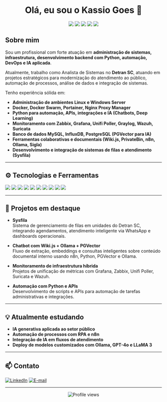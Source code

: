 <h1 align="center">Olá, eu sou o Kassio Goes 👋</h1>

<p align="center">
  <img src="https://img.shields.io/badge/SysAdmin-Linux-informational?style=flat&logo=linux&logoColor=white" />
  <img src="https://img.shields.io/badge/Developer-Python-blue?style=flat&logo=python&logoColor=white" />
  <img src="https://img.shields.io/badge/DevOps-Docker-informational?style=flat&logo=docker&logoColor=white" />
  <img src="https://img.shields.io/badge/Monitoring-Grafana-orange?style=flat&logo=grafana&logoColor=white" />
  <img src="https://img.shields.io/badge/Data-Analytics-lightgrey?style=flat&logo=mysql&logoColor=white" />
</p>

## Sobre mim

Sou um profissional com forte atuação em **administração de sistemas, infraestrutura, desenvolvimento backend com Python, automação, DevOps e IA aplicada**.

Atualmente, trabalho como Analista de Sistemas no **Detran SC**, atuando em projetos estratégicos para modernização do atendimento ao público, automação de processos, análise de dados e integração de sistemas.

Tenho experiência sólida em:

- **Administração de ambientes Linux e Windows Server**
- **Docker, Docker Swarm, Portainer, Nginx Proxy Manager**
- **Python para automação, APIs, integrações e IA (Chatbots, Deep Learning)**
- **Monitoramento com Zabbix, Grafana, Unifi Poller, Graylog, Wazuh, Suricata**
- **Banco de dados MySQL, InfluxDB, PostgreSQL (PGVector para IA)**
- **Ferramentas colaborativas e documentais (Wiki.js, PrivateBin, n8n, Ollama, Sigla)**
- **Desenvolvimento e integração de sistemas de filas e atendimento (Sysfila)**

---

## ⚙️ Tecnologias e Ferramentas

<p>
  <img src="https://img.shields.io/badge/Linux-Admin-informational?style=flat&logo=linux&logoColor=white" />
  <img src="https://img.shields.io/badge/Python-Automation-blue?style=flat&logo=python&logoColor=white" />
  <img src="https://img.shields.io/badge/Docker-Orchestration-informational?style=flat&logo=docker&logoColor=white" />
  <img src="https://img.shields.io/badge/Grafana-Dashboards-orange?style=flat&logo=grafana&logoColor=white" />
  <img src="https://img.shields.io/badge/MySQL-Data-blue?style=flat&logo=mysql&logoColor=white" />
  <img src="https://img.shields.io/badge/PostgreSQL-PGVector-blue?style=flat&logo=postgresql&logoColor=white" />
  <img src="https://img.shields.io/badge/Zabbix-Monitoring-critical?style=flat&logo=zabbix&logoColor=white" />
  <img src="https://img.shields.io/badge/Wiki.js-Documentation-brightgreen?style=flat&logo=wikipedia&logoColor=white" />
  <img src="https://img.shields.io/badge/n8n-Automation-orange?style=flat&logo=n8n&logoColor=white" />
  <img src="https://img.shields.io/badge/Ollama-AI-informational?style=flat&logo=openai&logoColor=white" />
</p>

---

## 🚀 Projetos em destaque

- **Sysfila**  
  Sistema de gerenciamento de filas em unidades do Detran SC, integrando agendamentos, atendimento inteligente via WhatsApp e dashboards operacionais.

- **Chatbot com Wiki.js + Ollama + PGVector**  
  Fluxo de extração, embeddings e consultas inteligentes sobre conteúdo documental interno usando n8n, Python, PGVector e Ollama.

- **Monitoramento de infraestrutura híbrida**  
  Projetos de unificação de métricas com Grafana, Zabbix, Unifi Poller, Suricata e Wazuh.

- **Automação com Python e APIs**  
  Desenvolvimento de scripts e APIs para automação de tarefas administrativas e integrações.

---

## 💡 Atualmente estudando

- **IA generativa aplicada ao setor público**
- **Automação de processos com RPA e n8n**
- **Integração de IA em fluxos de atendimento**
- **Deploy de modelos customizados com Ollama, GPT-4o e LLaMA 3**

---

## 📫 Contato

[![LinkedIn](https://img.shields.io/badge/LinkedIn-Kassio_Goes-blue?style=flat&logo=linkedin&logoColor=white)](https://www.linkedin.com/in/kassio-goes)
[![E-mail](https://img.shields.io/badge/E--mail-kassio.goes%40example.com-red?style=flat&logo=gmail&logoColor=white)](mailto:kassio.goes@example.com)

---

<p align="center">
  <img src="https://komarev.com/ghpvc/?username=kassiogoes&style=flat-square&color=blue" alt="Profile views" />
</p>
